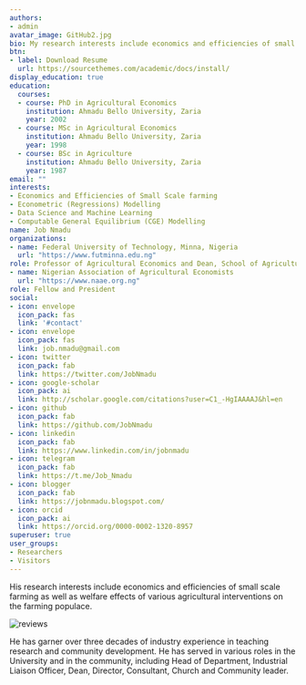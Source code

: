```yaml
---
authors:
- admin
avatar_image: GitHub2.jpg
bio: My research interests include economics and efficiencies of small scale farming as well as welfare effects of various agricultural interventions on the farming populace.
btn:
- label: Download Resume
  url: https://sourcethemes.com/academic/docs/install/
display_education: true
education:
  courses:
  - course: PhD in Agricultural Economics
    institution: Ahmadu Bello University, Zaria
    year: 2002
  - course: MSc in Agricultural Economics
    institution: Ahmadu Bello University, Zaria
    year: 1998
  - course: BSc in Agriculture
    institution: Ahmadu Bello University, Zaria
    year: 1987
email: ""
interests:
- Economics and Efficiencies of Small Scale farming
- Econometric (Regressions) Modelling
- Data Science and Machine Learning
- Computable General Equilibrium (CGE) Modelling
name: Job Nmadu
organizations:
- name: Federal University of Technology, Minna, Nigeria
  url: "https://www.futminna.edu.ng"
role: Professor of Agricultural Economics and Dean, School of Agriculture and Agricultural Technology
- name: Nigerian Association of Agricultural Economists
  url: "https://www.naae.org.ng"
role: Fellow and President
social:
- icon: envelope
  icon_pack: fas
  link: '#contact'
- icon: envelope
  icon_pack: fas
  link: job.nmadu@gmail.com
- icon: twitter
  icon_pack: fab
  link: https://twitter.com/JobNmadu
- icon: google-scholar
  icon_pack: ai
  link: http://scholar.google.com/citations?user=C1_-HgIAAAAJ&hl=en
- icon: github
  icon_pack: fab
  link: https://github.com/JobNmadu
- icon: linkedin
  icon_pack: fab
  link: https://www.linkedin.com/in/jobnmadu
- icon: telegram
  icon_pack: fab
  link: https://t.me/Job_Nmadu
- icon: blogger
  icon_pack: fab
  link: https://jobnmadu.blogspot.com/
- icon: orcid
  icon_pack: ai
  link: https://orcid.org/0000-0002-1320-8957
superuser: true
user_groups:
- Researchers
- Visitors
---
```


His research interests include economics and efficiencies of small scale farming as well as welfare effects of various agricultural interventions on the farming populace.

![reviews](../../img/certifacates.jpg)

He has garner over three decades of industry experience in teaching research and community development. He has served in various roles in the University and in the community, including Head of Department, Industrial Liaison Officer, Dean, Director, Consultant, Church and Community leader.
